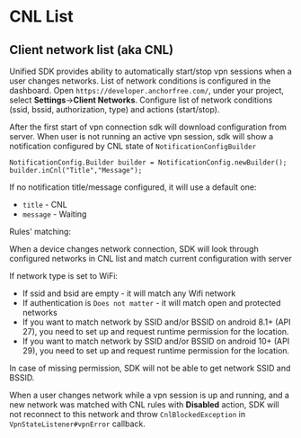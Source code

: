 # CNL List

## Client network list \(aka CNL\)

Unified SDK provides ability to automatically start/stop vpn sessions when a user changes networks. List of network conditions is configured in the dashboard. Open `https://developer.anchorfree.com/`, under your project, select **Settings**-&gt;**Client Networks**. Configure list of network conditions \(ssid, bssid, authorization, type\) and actions \(start/stop\).

After the first start of vpn connection sdk will download configuration from server. When user is not running an active vpn session, sdk will show a notification configured by CNL state of `NotificationConfigBuilder`

```text
NotificationConfig.Builder builder = NotificationConfig.newBuilder();
builder.inCnl("Title","Message");
```

If no notification title/message configured, it will use a default one:

* `title` - CNL
* `message` - Waiting

Rules' matching:

When a device changes network connection, SDK will look through configured networks in CNL list and match current configuration with server

If network type is set to WiFi:

* If ssid and bsid are empty - it will match any Wifi network
* If authentication is `Does not matter` - it will match open and protected networks
* If you want to match network by SSID and/or BSSID on android 8.1+ \(API 27\), you need to set up and request runtime permission for the location.
* If you want to match network by SSID and/or BSSID on android 10+ \(API 29\), you need to set up and request runtime permission for the location.

In case of missing permission, SDK will not be able to get network SSID and BSSID.

When a user changes network while a vpn session is up and running, and a new network was matched with CNL rules with **Disabled** action, SDK will not reconnect to this network and throw `CnlBlockedException` in `VpnStateListener#vpnError` callback.


